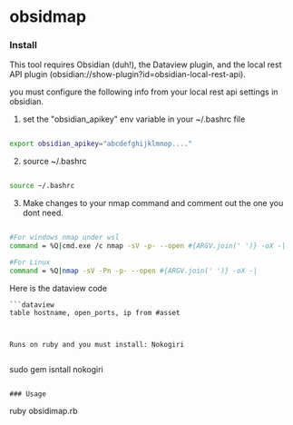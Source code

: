 # obsidmap

### Install

This tool requires Obsidian (duh!), the Dataview plugin, and the local rest API plugin (obsidian://show-plugin?id=obsidian-local-rest-api).

you must configure the following info from your local rest api settings in obsidian.
1. set the "obsidian_apikey" env variable in your ~/.bashrc file

```bash

export obsidian_apikey="abcdefghijklmnop...."


```

2. source ~/.bashrc

```bash

source ~/.bashrc

```

3. Make changes to your nmap command and comment out the one you dont need. 


```bash

#For windows nmap under wsl
command = %Q|cmd.exe /c nmap -sV -p- --open #{ARGV.join(' ')} -oX -|

#For Linux
command = %Q|nmap -sV -Pn -p- --open #{ARGV.join(' ')} -oX -|

```

Here is the dataview code
```
```dataview
table hostname, open_ports, ip from #asset 
```
```


Runs on ruby and you must install: Nokogiri 


```

sudo gem isntall nokogiri

```

### Usage
```
ruby obsidimap.rb <host>
```
